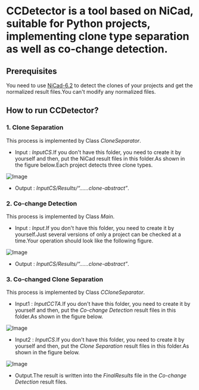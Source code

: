 



# CCDetector is a tool based on NiCad, suitable for Python projects, implementing clone type separation as well as co-change detection.

## Prerequisites
You need to use [NiCad-6.2](https://www.txl.ca/txl-nicaddownload.html) to detect the clones of your projects and get the normalized result files.You can't modify any normalized files.

## How to run CCDetector?

### 1. Clone Separation
This process is implemented by Class *CloneSeparator*.
- Input : *InputCS*.If you don't have this folder, you need to create it by yourself and then, put the NiCad result files in this folder.As shown in the figure below.Each project detects three clone types.

![Image](https://user-images.githubusercontent.com/105061953/168297290-74acbdfd-d80c-4656-9a94-029fc576155d.png)
- Output : *InputCS/Results/“......clone-abstract”*.

### 2. Co-change Detection
This process is implemented by Class *Main*.

- Input  : *Input*.If you don't have this folder, you need to create it by yourself.Just several versions of only a project can be checked at a time.Your operation should look like the following figure.

![Image](https://user-images.githubusercontent.com/105061953/168298321-0143f7b3-8975-4fbd-a841-e1f75be4cc74.png)

- Output : *InputCS/Results/“......clone-abstract”*.

### 3.  Co-changed Clone Separation
This process is implemented by Class *CCloneSeparator*.
- Input1 : *InputCCTA*.If you don't have this folder, you need to create it by yourself and then, put the *Co-change Detection* result files in this folder.As shown in the figure below.

![Image](https://user-images.githubusercontent.com/105061953/168298657-c6745cbf-4349-4d47-96b4-f70c6d52fdd8.png)

- Input2 : *InputCS*.If you don't have this folder, you need to create it by yourself and then, put the *Clone Separation* result files in this folder.As shown in the figure below.

![Image](https://user-images.githubusercontent.com/105061953/168298875-e27b5f34-a7e0-49ff-89b8-42d49add2d37.png)

- Output.The result is written into the *FinalResults* file in the *Co-change Detection* result files.

